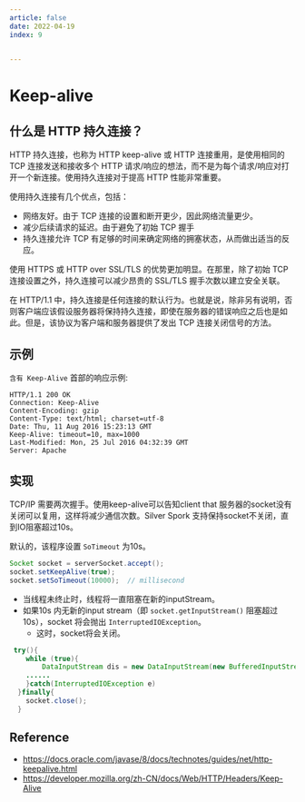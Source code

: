 ```yaml
---
article: false
date: 2022-04-19
index: 9


---
```


# Keep-alive

## 什么是 HTTP 持久连接？

HTTP 持久连接，也称为 HTTP keep-alive 或 HTTP 连接重用，是使用相同的 TCP 连接发送和接收多个 HTTP 请求/响应的想法，而不是为每个请求/响应对打开一个新连接。使用持久连接对于提高 HTTP 性能非常重要。

使用持久连接有几个优点，包括：

- 网络友好。由于 TCP 连接的设置和断开更少，因此网络流量更少。
- 减少后续请求的延迟。由于避免了初始 TCP 握手
- 持久连接允许 TCP 有足够的时间来确定网络的拥塞状态，从而做出适当的反应。

使用 HTTPS 或 HTTP over SSL/TLS 的优势更加明显。在那里，除了初始 TCP 连接设置之外，持久连接可以减少昂贵的 SSL/TLS 握手次数以建立安全关联。

在 HTTP/1.1 中，持久连接是任何连接的默认行为。也就是说，除非另有说明，否则客户端应该假设服务器将保持持久连接，即使在服务器的错误响应之后也是如此。但是，该协议为客户端和服务器提供了发出 TCP 连接关闭信号的方法。

## 示例

`含有 Keep-Alive` 首部的响应示例:

```
HTTP/1.1 200 OK
Connection: Keep-Alive
Content-Encoding: gzip
Content-Type: text/html; charset=utf-8
Date: Thu, 11 Aug 2016 15:23:13 GMT
Keep-Alive: timeout=10, max=1000
Last-Modified: Mon, 25 Jul 2016 04:32:39 GMT
Server: Apache
```

## 实现

TCP/IP 需要两次握手。使用keep-alive可以告知client that 服务器的socket没有关闭可以复用，这样将减少通信次数。Silver Spork 支持保持socket不关闭，直到IO阻塞超过10s。

默认的，该程序设置 `SoTimeout` 为10s。

```java
Socket socket = serverSocket.accept();
socket.setKeepAlive(true);
socket.setSoTimeout(10000);  // millisecond
```

- 当线程未终止时，线程将一直阻塞在新的inputStream。
- 如果10s 内无新的input stream（即 `socket.getInputStream()` 阻塞超过10s），socket 将会抛出 `InterruptedIOException`。
  - 这时，socket将会关闭。

```java
 try(){
    while (true){
		DataInputStream dis = new DataInputStream(new BufferedInputStream(socket.getInputStream()));
  	......
	}catch(InterruptedIOException e)
  }finally{
    socket.close();
  }
```

## Reference

- https://docs.oracle.com/javase/8/docs/technotes/guides/net/http-keepalive.html
- https://developer.mozilla.org/zh-CN/docs/Web/HTTP/Headers/Keep-Alive

